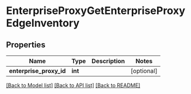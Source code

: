 # EnterpriseProxyGetEnterpriseProxyEdgeInventory

## Properties
Name | Type | Description | Notes
------------ | ------------- | ------------- | -------------
**enterprise_proxy_id** | **int** |  | [optional] 

[[Back to Model list]](../README.md#documentation-for-models) [[Back to API list]](../README.md#documentation-for-api-endpoints) [[Back to README]](../README.md)


